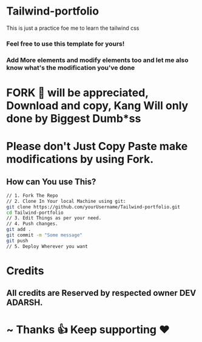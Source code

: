 # Tailwind-portfolio
This is just a practice foe me to learn the tailwind css

### Feel free to use this template for yours!
### Add More elements and modify elements too and let me also know what's the modification you've done
# FORK 🍴 will be appreciated, Download and copy, Kang Will only done by Biggest Dumb*ss
# Please don't Just Copy Paste make modifications by using Fork.

## How can You use This?

```bash
// 1. Fork The Repo
// 2. Clone In Your local Machine using git:
git clone https://github.com/yourUsername/Tailwind-portfolio.git
cd Tailwind-portfolio
// 3. Edit Things as per your need.
// 4. Push changes.
git add .
git commit -m "Some message"
git push
// 5. Deploy Wherever you want
```

# Credits
## All credits are Reserved by respected owner DEV ADARSH.

# ~ Thanks 👍 Keep supporting ❤️



